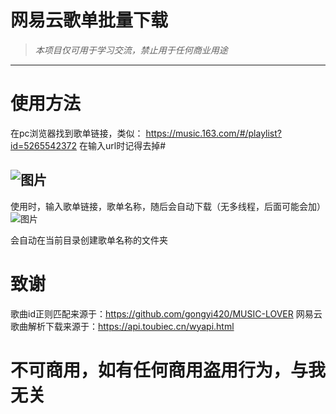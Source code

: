 # 网易云歌单批量下载
> *本项目仅可用于学习交流，禁止用于任何商业用途*
---
# 使用方法
在pc浏览器找到歌单链接，类似：
https://music.163.com/#/playlist?id=5265542372
在输入url时记得去掉#

![图片](https://github.com/user-attachments/assets/cc70db23-bb2a-4775-b74b-b90d6255d87f)
---

使用时，输入歌单链接，歌单名称，随后会自动下载（无多线程，后面可能会加）
![图片](https://github.com/user-attachments/assets/c6e550e9-8750-4111-b2be-52685758d4c8)  

会自动在当前目录创建歌单名称的文件夹
# 致谢
歌曲id正则匹配来源于：https://github.com/gongyi420/MUSIC-LOVER
网易云歌曲解析下载来源于：https://api.toubiec.cn/wyapi.html
# 不可商用，如有任何商用盗用行为，与我无关

